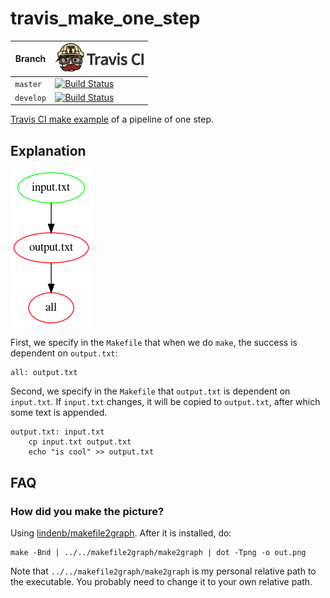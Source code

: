 # travis_make_one_step

Branch   |[![Travis CI logo](pics/TravisCI.png)](https://travis-ci.org)
---------|----------------------------------------------------------------------------------------------------------------------------------------------------
`master` |[![Build Status](https://travis-ci.org/richelbilderbeek/travis_make_one_step.svg?branch=master)](https://travis-ci.org/richelbilderbeek/travis_make_one_step)
`develop`|[![Build Status](https://travis-ci.org/richelbilderbeek/travis_make_one_step.svg?branch=develop)](https://travis-ci.org/richelbilderbeek/travis_make_one_step)

[Travis CI make example](https://github.com/richelbilderbeek/travis_make_tutorial)
of a pipeline of one step.

## Explanation

![](out.png)

First, we specify in the `Makefile` that when we do `make`, the
success is dependent on `output.txt`:

```
all: output.txt
```

Second, we specify in the `Makefile` that `output.txt` is dependent on
`input.txt`. If `input.txt` changes, it will be copied to `output.txt`,
after which some text is appended. 

```
output.txt: input.txt
	cp input.txt output.txt
	echo "is cool" >> output.txt
```

## FAQ

### How did you make the picture?

Using [lindenb/makefile2graph](https://github.com/lindenb/makefile2graph).
After it is installed, do:

```
make -Bnd | ../../makefile2graph/make2graph | dot -Tpng -o out.png
```

Note that `../../makefile2graph/make2graph` is my personal relative path
to the executable. You probably need to change it to your own relative
path.

